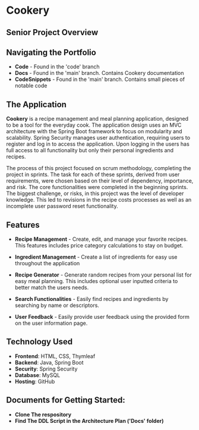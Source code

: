 # **Cookery**
## Senior Project Overview

## Navigating the Portfolio ##
- **Code** - Found in the 'code' branch
- **Docs** - Found in the 'main' branch. Contains Cookery documentation
- **CodeSnippets** - Found in the 'main' branch. Contains small pieces of notable code


## The Application

**Cookery** is a recipe management and meal planning application, designed to be a tool for the everyday cook. The application design uses an MVC architecture with the Spring Boot framework to focus on modularity and scalability. Spring Security manages user authentication, requiring users to register and log in to access the application. Upon logging in the users has full access to all functionality but only their personal ingredients and recipes. 

The process of this project focused on scrum methodology, completing the project in sprints. The task for each of these sprints, derived from user requirements, were chosen based on their level of dependency, importance, and risk. The core functionalities were completed in the beginning sprints. The biggest challenge, or risks, in this project was the level of developer knowledge. This led to revisions in the recipe costs processes as well as an incomplete user password reset functionality. 

## Features

- **Recipe Management** - Create, edit, and manage your favorite recipes. This features includes price category calculations to stay on budget.

- **Ingredient Management** - Create a list of ingredients for easy use throughout the application

- **Recipe Generator** - Generate random recipes from your personal list for easy meal planning. This includes optional user inputted criteria to better match the users needs.

-  **Search Functionalities** - Easily find recipes and ingredients by searching by name or descriptors.

-  **User Feedback** - Easily provide user feedback using the provided form on the user information page.


## Technology Used

- **Frontend**: HTML, CSS, Thymleaf
- **Backend**: Java, Spring Boot
- **Security**: Spring Security
- **Database**: MySQL
- **Hosting**: GitHub


## Documents for Getting Started:
- **Clone The respository**
- **Find The DDL Script in the Architecture Plan ('Docs' folder)**

